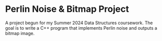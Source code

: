 # Perlin Noise & Bitmap Project
A project begun for my Summer 2024 Data Structures coursework. The goal is to write a C++ program that implements Perlin noise and outputs a bitmap image.
